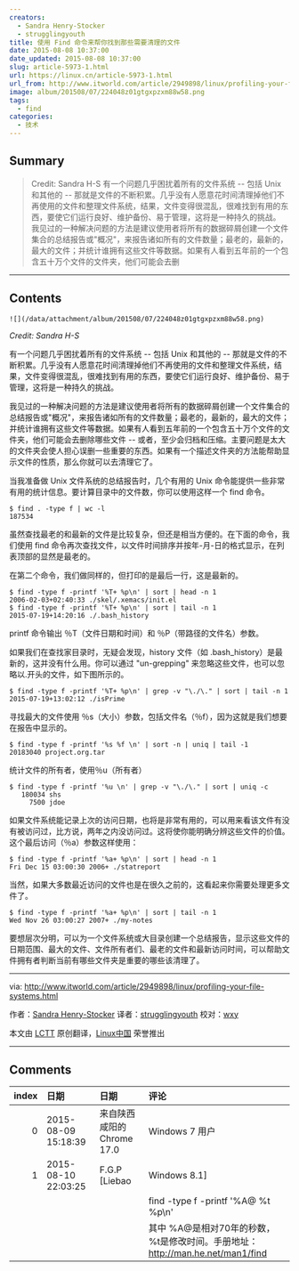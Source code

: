 ```yaml
---
creators:
  - Sandra Henry-Stocker
  - strugglingyouth
title: 使用 Find 命令来帮你找到那些需要清理的文件
date: 2015-08-08 10:37:00
date_updated: 2015-08-08 10:37:00
slug: article-5973-1.html
url: https://linux.cn/article-5973-1.html
url_from: http://www.itworld.com/article/2949898/linux/profiling-your-file-systems.html
image: album/201508/07/224048z01gtgxpzxm88w58.png
tags:
  - find
categories:
  - 技术
---
```


## Summary

> Credit: Sandra H-S 有一个问题几乎困扰着所有的文件系统 -- 包括 Unix 和其他的 -- 那就是文件的不断积累。几乎没有人愿意花时间清理掉他们不再使用的文件和整理文件系统，结果，文件变得很混乱，很难找到有用的东西，要使它们运行良好、维护备份、易于管理，这将是一种持久的挑战。 我见过的一种解决问题的方法是建议使用者将所有的数据碎屑创建一个文件集合的总结报告或&quot;概况&quot;，来报告诸如所有的文件数量；最老的，最新的，最大的文件；并统计谁拥有这些文件等数据。如果有人看到五年前的一个包含五十万个文件的文件夹，他们可能会去删

***

<!-- more -->

## Contents

`![](/data/attachment/album/201508/07/224048z01gtgxpzxm88w58.png)`

*Credit: Sandra H-S*

有一个问题几乎困扰着所有的文件系统 -- 包括 Unix 和其他的 -- 那就是文件的不断积累。几乎没有人愿意花时间清理掉他们不再使用的文件和整理文件系统，结果，文件变得很混乱，很难找到有用的东西，要使它们运行良好、维护备份、易于管理，这将是一种持久的挑战。

我见过的一种解决问题的方法是建议使用者将所有的数据碎屑创建一个文件集合的总结报告或"概况"，来报告诸如所有的文件数量；最老的，最新的，最大的文件；并统计谁拥有这些文件等数据。如果有人看到五年前的一个包含五十万个文件的文件夹，他们可能会去删除哪些文件 -- 或者，至少会归档和压缩。主要问题是太大的文件夹会使人担心误删一些重要的东西。如果有一个描述文件夹的方法能帮助显示文件的性质，那么你就可以去清理它了。

当我准备做 Unix 文件系统的总结报告时，几个有用的 Unix 命令能提供一些非常有用的统计信息。要计算目录中的文件数，你可以使用这样一个 find 命令。

```shell
$ find . -type f | wc -l
187534
```

虽然查找最老的和最新的文件是比较复杂，但还是相当方便的。在下面的命令，我们使用 find 命令再次查找文件，以文件时间排序并按年-月-日的格式显示，在列表顶部的显然是最老的。

在第二个命令，我们做同样的，但打印的是最后一行，这是最新的。

```shell
$ find -type f -printf '%T+ %p\n' | sort | head -n 1
2006-02-03+02:40:33 ./skel/.xemacs/init.el
$ find -type f -printf '%T+ %p\n' | sort | tail -n 1
2015-07-19+14:20:16 ./.bash_history
```

printf 命令输出 ％T（文件日期和时间）和 ％P（带路径的文件名）参数。

如果我们在查找家目录时，无疑会发现，history 文件（如 .bash\_history）是最新的，这并没有什么用。你可以通过 "un-grepping" 来忽略这些文件，也可以忽略以.开头的文件，如下图所示的。

```shell
$ find -type f -printf '%T+ %p\n' | grep -v "\./\." | sort | tail -n 1
2015-07-19+13:02:12 ./isPrime
```

寻找最大的文件使用 ％s（大小）参数，包括文件名（％f），因为这就是我们想要在报告中显示的。

```shell
$ find -type f -printf '%s %f \n' | sort -n | uniq | tail -1
20183040 project.org.tar
```

统计文件的所有者，使用％u（所有者）

```shell
$ find -type f -printf '%u \n' | grep -v "\./\." | sort | uniq -c
   180034 shs
     7500 jdoe
```

如果文件系统能记录上次的访问日期，也将是非常有用的，可以用来看该文件有没有被访问过，比方说，两年之内没访问过。这将使你能明确分辨这些文件的价值。这个最后访问（％a）参数这样使用：

```shell
$ find -type f -printf '%a+ %p\n' | sort | head -n 1
Fri Dec 15 03:00:30 2006+ ./statreport
```

当然，如果大多数最近​​访问的文件也是在很久之前的，这看起来你需要处理更多文件了。

```shell
$ find -type f -printf '%a+ %p\n' | sort | tail -n 1
Wed Nov 26 03:00:27 2007+ ./my-notes
```

要想层次分明，可以为一个文件系统或大目录创建一个总结报告，显示这些文件的日期范围、最大的文件、文件所有者们、最老的文件和最新访问时间，可以帮助文件拥有者判断当前有哪些文件夹是重要的哪些该清理了。

---

via: <http://www.itworld.com/article/2949898/linux/profiling-your-file-systems.html>

作者：[Sandra Henry-Stocker](http://www.itworld.com/author/Sandra-Henry_Stocker/) 译者：[strugglingyouth](https://github.com/strugglingyouth) 校对：[wxy](https://github.com/wxy)

本文由 [LCTT](https://github.com/LCTT/TranslateProject) 原创翻译，[Linux中国](https://linux.cn/) 荣誉推出

***

## Comments

|   index | 日期                | 日期                                      | 评论                                                                                                                                                                                                  |
|--------:|:--------------------|:------------------------------------------|:------------------------------------------------------------------------------------------------------------------------------------------------------------------------------------------------------|
|       0 | 2015-08-09 15:18:39 | 来自陕西咸阳的 Chrome 17.0|Windows 7 用户 | 倒数两个命令中的sort默认是以第一个字段进行排序的，而%a参数后的第一个字段是星期几，问题出来了，排序后的输出并不是按照访问时间来进行排序的，这个如何破？或者，是我的理解有问题么？ |
|       1 | 2015-08-10 22:03:25 | F.G.P [Liebao|Windows 8.1]                | 我也是遇到这样的问题。实验了几遍。通过查看文档，应该是这样的：<br />                                                                                                             |
|         |                     |                                           | find -type f -printf '%A@ %t %p\n' |sort<br />                                                                                                                                   |
|         |                     |                                           | 其中 %A@是相对70年的秒数，%t是修改时间。手册地址：http://man.he.net/man1/find                                                                                                                         |
